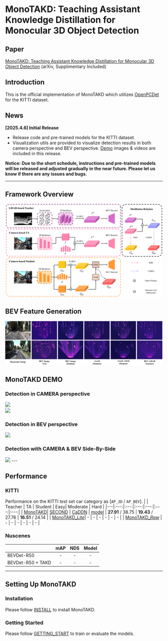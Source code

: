 # MonoTAKD: Teaching Assistant Knowledge Distillation for Monocular 3D Object Detection

## Paper
[MonoTAKD: Teaching Assistant Knowledge Distillation for Monocular 3D Object Detection](https://arxiv.org/pdf/2404.04910) (arXiv, Supplimentary Included)

<!-- [MonoTAKD: Teaching Assistant Knowledge Distillation for Monocular 3D Object Detection]() (CVPR2025, Supplimentary Included) -->

## Introduction
This is the official implementation of MonoTAKD which utilizes [OpenPCDet](https://github.com/open-mmlab/OpenPCDet) for the KITTI dataset.

<!-- [another version]() is implemented with [MMDetection3D](https://github.com/open-mmlab/mmdetection3d) for Nuscenes dataset.  -->

## News
**[2025.4.6] Initial Release**
* Release code and pre-trained models for the KITTI dataset.
* Visualization utils are provided to visualize detection results in both camera perspective and BEV perspective. [Demo]() images & videos are included in this release.

<!-- **[2023.2.14] We have several updates.** -->

**Notice: Due to the short schedule, instructions and pre-trained models will be released and adjusted gradually in the near future. Please let us know if there are any issues and bugs.**

---

## Framework Overview
<!-- ![image](/docs/framework.png) -->
![image](./docs/imgs/framework.png)

## BEV Feature Generation
<!-- ![image](/docs/BEV%20generation.png) -->
![image](./docs/imgs/vis_bev.png)

## MonoTAKD DEMO
### Detection in CAMERA perspective
<img src="https://github.com/hoiliu-0801/MonoTAKD/blob/main/demo/3d.gif" width = "80%">
<br>
<img src="https://github.com/hoiliu-0801/MonoTAKD/blob/main/demo/seq_329.gif" width = "80%">

### Detection in BEV perspective
<img src="https://github.com/hoiliu-0801/MonoTAKD/blob/main/demo/bev.gif" width = "80%">

### Detection with CAMERA & BEV Side-By-Side
<img src="https://github.com/hoiliu-0801/MonoTAKD/blob/main/demo/cam_bev_demo.gif" width = "80%">
---

## Performance
### KITTI
Performance on the KITTI *test* set car category as [`AP_3D` / `AP_BEV`].
|   | Teacher | TA | Student | Easy| Moderate | Hard |
|---|:---:|:---:|:---:|:---:|:---:|:---:|
| [MonoTAKD](tools/cfgs/kitti_models/CMKD/CMKD-scd/cmkd_kitti_eigen_R50_scd_V2.yaml)| [SECOND]() | [CaDDN]() | [model](https://drive.google.com/file/d/1S4Uehq7ix1CE2BXwL9SmaDsrtOiNZUIN/view?usp=drive_link) |  **27.91** / 38.75  | **19.43** / 27.76 | **16.51** / 24.14 | 
| [MonoTAKD_*Lite*]()| - | - | - | - | - | - | 
| [MonoTAKD_*Raw*]() | - | - | - | - | - | - |

<!-- [model](https://drive.google.com/file/d/1S4Uehq7ix1CE2BXwL9SmaDsrtOiNZUIN/view?usp=drive_link) -->


### Nuscenes
|   | mAP | NDS | Model | 
|---|:---:|:---:|:---:|
| BEVDet-R50        | - | - | - |
| BEVDet-R50 + TAKD | - | - | - |

---

## Setting Up MonoTAKD

### Installation

Please follow [INSTALL](docs/INSTALL.md) to install MonoTAKD.

### Getting Started

Please follow [GETTING_START](docs/GETTING_STARTED.md) to train or evaluate the models.
